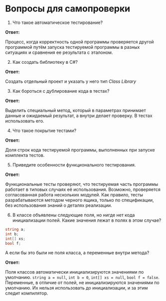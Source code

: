 # Вопросы для самопроверки

1. Что такое автоматическое тестирование?

**Ответ:**

Процесс, когда корректность одной программы проверяется другой программой путём запуска тестируемой программы в разных ситуациях и сравнения ее результата с эталоном.

2. Как создать библиотеку в C#?

**Ответ:**

Создать отдельный проект и указать у него тип *Class Library*

3. Как бороться с дублирование кода в тестах?

**Ответ:**

Выделить специальный метод, который в параметрах принимает данные и ожидаемый результат, а внутри делает проверку. В тестах использовать его.

4. Что такое покрытие тестами?

**Ответ:**

Доля строк кода тестируемой программы, выполненных при запуске комплекта тестов.

5. Приведите особенности функционального тестирования.

**Ответ:**

Функциональные тесты проверяют, что тестируемая часть программы работает в типовых случаях её использования. Возможно, проверяется согласованная работа нескольких модулей. Как правило, тесты разрабатываются методом черного ящика, только по спецификации, без использования знаний о деталях реализации.

6. В классе объявлены следующие поля, но нигде нет кода инициализации полей. Какие значения лежат в полях в этом случае?

```cs
string a;
int b;
int[] xs;
bool f;
```
А если бы это были не поля класса, а переменные внутри метода?

**Ответ:**

Поля классов автоматически инициализируются значениями по умолчанию. `string a = null`, `int b = 0`, `int[] xs = null`, `bool f = false`. Переменные, в отличие от полей, не инициализируются значениями по умолчанию. Их нельзя использовать до инициализации, и за этим следит компилятор.
